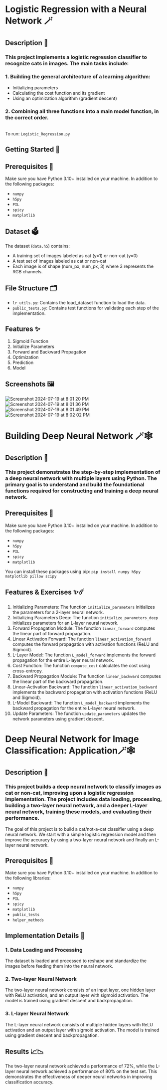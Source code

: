 # Logistic Regression with a Neural Network 🪄

## Description 📖
### This project implements a logistic regression classifier to recognize cats in images. The main tasks include:

### 1. Building the general architecture of a learning algorithm:
* Initializing parameters
* Calculating the cost function and its gradient
* Using an optimization algorithm (gradient descent)

### 2. Combining all three functions into a main model function, in the correct order.
<br>To run: `Logistic_Regression.py`

## Getting Started 🚀

## Prerequisites 🐍
Make sure you have Python 3.10+ installed on your machine. In addition to the following packages:
* `numpy`
* `h5py`
* `PIL`
* `spicy`
* `matplotlib`

## Dataset 🗳️
The dataset (`data.h5`) contains:
* A training set of images labeled as cat (y=1) or non-cat (y=0)
* A test set of images labeled as cat or non-cat
* Each image is of shape (num_px, num_px, 3) where 3 represents the RGB channels.

## File Structure 🗂️
* `lr_utils.py`: Contains the load_dataset function to load the data.
* `public_tests.py`: Contains test functions for validating each step of the implementation.


## Features ✨
1. Sigmoid Function
2. Initialize Parameters
3. Forward and Backward Propagation
4. Optimization
5. Prediction
6. Model


## Screenshots 🖼️
![Screenshot 2024-07-19 at 8 01 20 PM](https://github.com/user-attachments/assets/7aba6cdb-b5f3-4949-bfb3-c2cd059f08c2)
![Screenshot 2024-07-19 at 8 01 36 PM](https://github.com/user-attachments/assets/aad25379-582a-41d1-b17c-0579d3241c53)
![Screenshot 2024-07-19 at 8 01 49 PM](https://github.com/user-attachments/assets/e2b198f2-0d8d-4f03-909f-1b36dc24e49a)
![Screenshot 2024-07-19 at 8 02 02 PM](https://github.com/user-attachments/assets/1c2588b4-589e-4e3e-b9a7-a1a3b619002d)

# Building Deep Neural Network 🪄🕸️

## Description 📖
### This project demonstrates the step-by-step implementation of a deep neural network with multiple layers using Python. The primary goal is to understand and build the foundational functions required for constructing and training a deep neural network.

## Prerequisites 🐍
Make sure you have Python 3.10+ installed on your machine. In addition to the following packages:
* `numpy`
* `h5py`
* `PIL`
* `spicy`
* `matplotlib`

You can install these packages using pip: `pip install numpy h5py matplotlib pillow scipy`

## Features & Exercises ✨☄️
1. Initializing Parameters: The function `initialize_parameters` initializes the parameters for a 2-layer neural network.
2. Initializing Parameters Deep: The function `initialize_parameters_deep` initializes parameters for an L-layer neural network.
3. Forward Propagation Module: The function `linear_forward` computes the linear part of forward propagation.
4. Linear Activation Forward: The function `linear_activation_forward` computes the forward propagation with activation functions (ReLU and Sigmoid).
5. L-Layer Model: The function `L_model_forward` implements the forward propagation for the entire L-layer neural network.
6. Cost Function: The function `compute_cost` calculates the cost using cross-entropy.
7. Backward Propagation Module: The function `linear_backward` computes the linear part of the backward propagation.
8. Linear-Activation Backward: The function `linear_activation_backward` implements the backward propagation with activation functions (ReLU and Sigmoid).
9. L-Model Backward: The function `L_model_backward` implements the backward propagation for the entire L-layer neural network.
10. Update Parameters: The function `update_parameters` updates the network parameters using gradient descent.


# Deep Neural Network for Image Classification: Application🪄🕸️

## Description 📖
### This project builds a deep neural network to classify images as cat or non-cat, improving upon a logistic regression implementation. The project includes data loading, processing, building a two-layer neural network, and a deeper L-layer neural network, training these models, and evaluating their performance.

The goal of this project is to build a cat/not-a-cat classifier using a deep neural network. We start with a simple logistic regression model and then improve the accuracy by using a two-layer neural network and finally an L-layer neural network.

## Prerequisites 🐍
Make sure you have Python 3.10+ installed on your machine. In addition to the following libraries:
* `numpy`
* `h5py`
* `PIL`
* `spicy`
* `matplotlib`
* `public_tests`
* `helper_methods`

## Implementation Details 📖

### 1. Data Loading and Processing
The dataset is loaded and processed to reshape and standardize the images before feeding them into the neural network.

### 2. Two-layer Neural Network
The two-layer neural network consists of an input layer, one hidden layer with ReLU activation, and an output layer with sigmoid activation. The model is trained using gradient descent and backpropagation.

### 3. L-layer Neural Network
The L-layer neural network consists of multiple hidden layers with ReLU activation and an output layer with sigmoid activation. The model is trained using gradient descent and backpropagation.

## Results 📈📉
The two-layer neural network achieved a performance of 72%, while the L-layer neural network achieved a performance of 80% on the test set. This demonstrates the effectiveness of deeper neural networks in improving classification accuracy.



